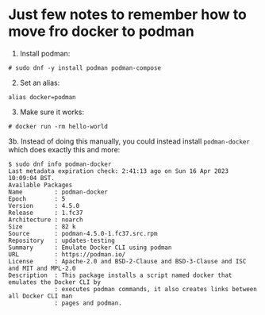 # Just few notes to remember how to move fro docker to podman


1. Install podman:
```
# sudo dnf -y install podman podman-compose
```

2. Set an alias:
```
alias docker=podman
```

3. Make sure it works:
```
# docker run -rm hello-world
```

3b. Instead of doing this manually, you could instead install `podman-docker`
which does exactly this and more:
```
$ sudo dnf info podman-docker
Last metadata expiration check: 2:41:13 ago on Sun 16 Apr 2023 10:09:04 BST.
Available Packages
Name         : podman-docker
Epoch        : 5
Version      : 4.5.0
Release      : 1.fc37
Architecture : noarch
Size         : 82 k
Source       : podman-4.5.0-1.fc37.src.rpm
Repository   : updates-testing
Summary      : Emulate Docker CLI using podman
URL          : https://podman.io/
License      : Apache-2.0 and BSD-2-Clause and BSD-3-Clause and ISC and MIT and MPL-2.0
Description  : This package installs a script named docker that emulates the Docker CLI by
             : executes podman commands, it also creates links between all Docker CLI man
             : pages and podman.
```


